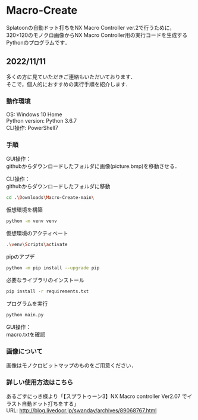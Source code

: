 # Macro-Create
Splatoonの自動ドット打ちをNX Macro Controller ver.2で行うために，320×120のモノクロ画像からNX Macro Controller用の実行コードを生成するPythonのプログラムです．


## 2022/11/11
多くの方に見ていただきご連絡もいただいております．  
そこで，個人的におすすめの実行手順を紹介します．  

### 動作環境
OS: Windows 10 Home  
Python version: Python 3.6.7  
CLI操作: PowerShell7  

### 手順
GUI操作：  
githubからダウンロードしたフォルダに画像(picture.bmp)を移動させる．  
  
CLI操作：  
githubからダウンロードしたフォルダに移動  
```bash
cd .\Downloads\Macro-Create-main\
```
仮想環境を構築  
```bash
python -m venv venv
```
仮想環境のアクティベート  
```bash
.\venv\Scripts\activate  
```
pipのアプデ  
```bash
python -m pip install --upgrade pip  
```
必要なライブラリのインストール  
```bash
pip install -r requirements.txt  
```
プログラムを実行  
```bash
python main.py  
```
  
GUI操作：  
macro.txtを確認  


### 画像について
画像はモノクロビットマップのものをご用意ください．  


### 詳しい使用方法はこちら
あるごすにっき様より「【スプラトゥーン3】NX Macro controller Ver2.07 でイラスト自動ドット打ちをする」  
URL: http://blog.livedoor.jp/swanday/archives/89068767.html

